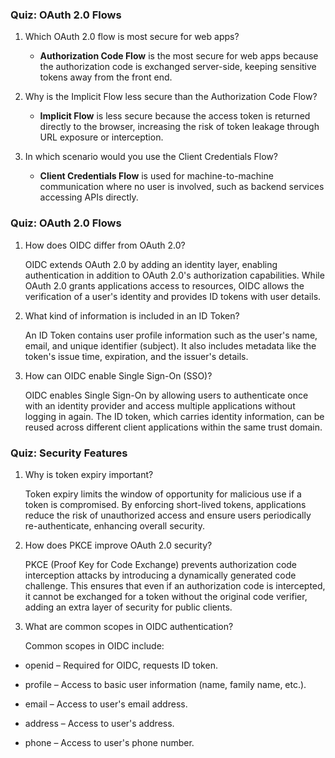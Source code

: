 ### Quiz: OAuth 2.0 Flows

1. Which OAuth 2.0 flow is most secure for web apps?
   
   - **Authorization Code Flow** is the most secure for web apps because the authorization code is exchanged server-side, keeping sensitive tokens away from the front end.

2. Why is the Implicit Flow less secure than the Authorization Code Flow?
   
   - **Implicit Flow** is less secure because the access token is returned directly to the browser, increasing the risk of token leakage through URL exposure or interception.

3. In which scenario would you use the Client Credentials Flow?
   
   - **Client Credentials Flow** is used for machine-to-machine communication where no user is involved, such as backend services accessing APIs directly.

### Quiz: **OAuth 2.0 Flows**

1. How does OIDC differ from OAuth 2.0?
   
   OIDC extends OAuth 2.0 by adding an identity layer, enabling authentication in addition to OAuth 2.0's authorization capabilities. While OAuth 2.0 grants applications access to resources, OIDC allows the verification of a user's identity and provides ID tokens with user details.

2. What kind of information is included in an ID Token?
   
   An ID Token contains user profile information such as the user's name, email, and unique identifier (subject). It also includes metadata like the token's issue time, expiration, and the issuer's details.

3. How can OIDC enable Single Sign-On (SSO)?
   
   OIDC enables Single Sign-On by allowing users to authenticate once with an identity provider and access multiple applications without logging in again. The ID token, which carries identity information, can be reused across different client applications within the same trust domain.

### Quiz: Security Features

1. Why is token expiry important?
   
    Token expiry limits the window of opportunity for malicious use if a token is     compromised. By enforcing short-lived tokens, applications reduce the risk of unauthorized access and ensure users periodically re-authenticate, enhancing overall security.

2. How does PKCE improve OAuth 2.0 security?
   
    PKCE (Proof Key for Code Exchange) prevents authorization code interception attacks by introducing a dynamically generated code challenge. This ensures that even if an authorization code is intercepted, it cannot be exchanged for a token without the original code verifier, adding an extra layer of security for public clients.

3. What are common scopes in OIDC authentication?
   
    Common scopes in OIDC include:
- openid – Required for OIDC, requests ID token.

- profile – Access to basic user information (name, family name, etc.).

- email – Access to user's email address.

- address – Access to user's address.

- phone – Access to user's phone number.
